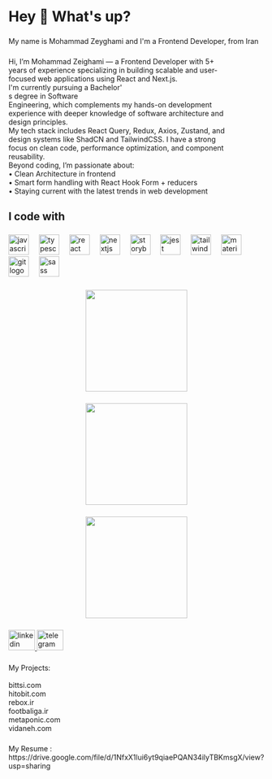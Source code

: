 <h1 align="left">Hey 👋 What's up?</h1>

###

<p align="left">My name is Mohammad Zeyghami  and I'm a Frontend Developer, from Iran</p>

###

<p align="left">Hi, I’m Mohammad Zeighami — a Frontend Developer with 5+<br>years of experience specializing in building scalable and user-<br>focused web applications using React and Next.js.<br>I'm currently pursuing a Bachelor'<br>s degree in Software<br>Engineering, which complements my hands-on development<br>experience with deeper knowledge of software architecture and<br>design principles.<br>My tech stack includes React Query, Redux, Axios, Zustand, and<br>design systems like ShadCN and TailwindCSS. I have a strong<br>focus on clean code, performance optimization, and component<br>reusability.<br>Beyond coding, I’m passionate about:<br>• Clean Architecture in frontend<br>• Smart form handling with React Hook Form + reducers<br>• Staying current with the latest trends in web development</p>

###

<h2 align="left">I code with</h2>

###

<div align="left">
  <img src="https://cdn.jsdelivr.net/gh/devicons/devicon/icons/javascript/javascript-original.svg" height="40" alt="javascript logo"  />
  <img width="12" />
  <img src="https://cdn.jsdelivr.net/gh/devicons/devicon/icons/typescript/typescript-original.svg" height="40" alt="typescript logo"  />
  <img width="12" />
  <img src="https://cdn.jsdelivr.net/gh/devicons/devicon/icons/react/react-original.svg" height="40" alt="react logo"  />
  <img width="12" />
  <img src="https://cdn.jsdelivr.net/gh/devicons/devicon/icons/nextjs/nextjs-original.svg" height="40" alt="nextjs logo"  />
  <img width="12" />
  <img src="https://cdn.jsdelivr.net/gh/devicons/devicon/icons/storybook/storybook-original.svg" height="40" alt="storybook logo"  />
  <img width="12" />
  <img src="https://cdn.jsdelivr.net/gh/devicons/devicon/icons/jest/jest-plain.svg" height="40" alt="jest logo"  />
  <img width="12" />
  <img src="https://cdn.simpleicons.org/tailwindcss/06B6D4" height="40" alt="tailwindcss logo"  />
  <img width="12" />
  <img src="https://cdn.simpleicons.org/mui/007FFF" height="40" alt="materialui logo"  />
  <img width="12" />
  <img src="https://cdn.simpleicons.org/git/F05032" height="40" alt="git logo"  />
  <img width="12" />
  <img src="https://cdn.simpleicons.org/sass/CC6699" height="40" alt="sass logo"  />
</div>

###

<div align="center">
  <img height="200" src="https://i.postimg.cc/Xvf5LSyC/Screenshot-2025-06-04-at-5-13-28-PM.png"  />
</div>

###

<div align="center">
  <img height="200" src="https://i.postimg.cc/LXynQH4n/Screenshot-2025-06-04-at-5-13-38-PM.png"  />
</div>

###

<div align="center">
  <img height="200" src="https://i.postimg.cc/cLq6bkWM/Screenshot-2025-06-04-at-5-13-44-PM.png"  />
</div>

###

<div align="left">
  <a href="https://www.linkedin.com/in/mohammad-zeyghami/" target="_blank">
    <img src="https://raw.githubusercontent.com/maurodesouza/profile-readme-generator/master/src/assets/icons/social/linkedin/default.svg" width="52" height="40" alt="linkedin logo"  />
  </a>
  <a href="@Mohammadzeighami" target="_blank">
    <img src="https://raw.githubusercontent.com/maurodesouza/profile-readme-generator/master/src/assets/icons/social/telegram/default.svg" width="52" height="40" alt="telegram logo"  />
  </a>
</div>

###

<p align="left">My Projects:<br><br>bittsi.com<br>hitobit.com<br>rebox.ir<br>footbaliga.ir<br>metaponic.com<br>vidaneh.com</p>

###

<p align="left">My Resume :<br>https://drive.google.com/file/d/1NfxX1lui6yt9qiaePQAN34ilyTBKmsgX/view?usp=sharing</p>

###
